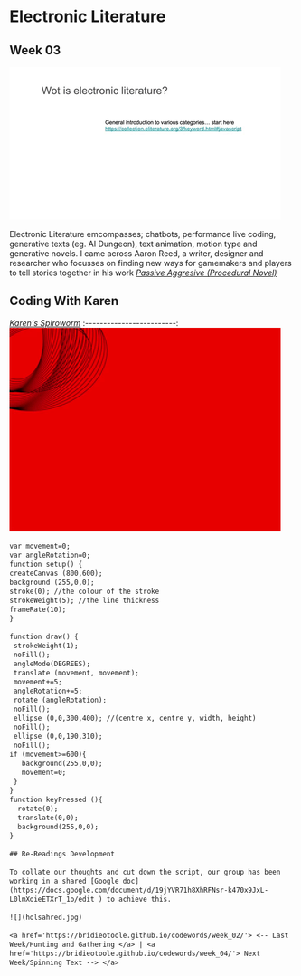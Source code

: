# Electronic Literature 
## Week 03

![](electronicslides.gif)

Electronic Literature emcompasses; chatbots, performance live coding, generative texts (eg. AI Dungeon), text animation, motion type and generative novels. I came across Aaron Reed, a writer, designer and researcher who focusses on finding new ways for gamemakers and players to tell stories together in his work [*Passive Aggresive (Procedural Novel)*](https://aaronareed.net/bots-and-generative-texts/)

## Coding With Karen

[*Karen's Spiroworm*](https://bridieotoole.github.io/codewords/week_03/Karens_Spiroworm/)
:-------------------------:
![](spiroworm.gif)

```
var movement=0;
var angleRotation=0;
function setup() {
createCanvas (800,600);
background (255,0,0);
stroke(0); //the colour of the stroke
strokeWeight(5); //the line thickness
frameRate(10);
}

function draw() {
 strokeWeight(1);
 noFill();
 angleMode(DEGREES);
 translate (movement, movement);
 movement+=5;
 angleRotation+=5;
 rotate (angleRotation);
 noFill();
 ellipse (0,0,300,400); //(centre x, centre y, width, height)
 noFill();
 ellipse (0,0,190,310);
 noFill();
if (movement>=600){
   background(255,0,0);
   movement=0;
 }
}
function keyPressed (){
  rotate(0);
  translate(0,0);
  background(255,0,0);
}

## Re-Readings Development 

To collate our thoughts and cut down the script, our group has been working in a shared [Google doc](https://docs.google.com/document/d/19jYVR71h8XhRFNsr-k470x9JxL-L0lmXoieETXrT_1o/edit ) to achieve this.

![](holsahred.jpg)

<a href='https://bridieotoole.github.io/codewords/week_02/'> <-- Last Week/Hunting and Gathering </a> | <a href='https://bridieotoole.github.io/codewords/week_04/'> Next Week/Spinning Text --> </a>
  

